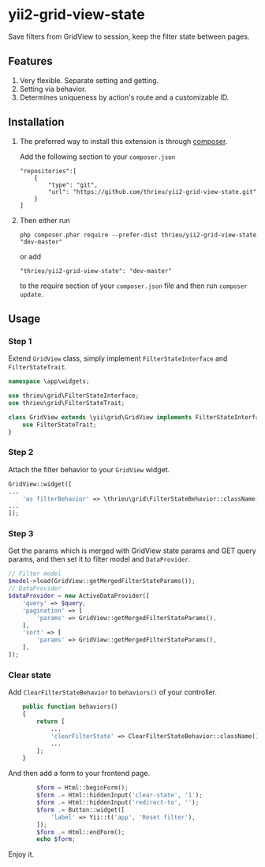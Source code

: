 # yii2-grid-view-state
Save filters from GridView to session, keep the filter state between pages.

## Features
1. Very flexible. Separate setting and getting.
2. Setting via behavior.
3. Determines uniqueness by action's route and a customizable ID.

## Installation 
1.  The preferred way to install this extension is through [composer](http://getcomposer.org/download/).

    Add the following section to your `composer.json`
    ```
    "repositories":[
        {
            "type": "git",
            "url": "https://github.com/thrieu/yii2-grid-view-state.git"
        }
    ]
    ```
2.  Then either run
    ```
    php composer.phar require --prefer-dist thrieu/yii2-grid-view-state "dev-master"
    ```
    
    or add
    
    ```
    "thrieu/yii2-grid-view-state": "dev-master"
    ```
    
    to the require section of your `composer.json` file and then run `composer update`.

## Usage
### Step 1
Extend `GridView` class, simply implement `FilterStateInterface` and `FilterStateTrait`.
```php
namespace \app\widgets;

use thrieu\grid\FilterStateInterface;
use thrieu\grid\FilterStateTrait;

class GridView extends \yii\grid\GridView implements FilterStateInterface {
    use FilterStateTrait;
}
```
### Step 2
Attach the filter behavior to your `GridView` widget.
```php
GridView::widget([
...
    'as filterBehavior' => \thrieu\grid\FilterStateBehavior::className(),
...
]);
```
### Step 3
Get the params which is merged with GridView state params and GET query params, and then set it to filter model and `DataProvider`.
```php
// Filter model
$model->load(GridView::getMergedFilterStateParams());
// DataProvider
$dataProvider = new ActiveDataProvider([
    'query' => $query,
    'pagination' => [
        'params' => GridView::getMergedFilterStateParams(),
    ],
    'sort' => [
        'params' => GridView::getMergedFilterStateParams(),
    ],
]);
```

### Clear state
Add `ClearFilterStateBehavior` to `behaviors()` of your controller.
```php
    public function behaviors()
    {
        return [
            ...
            'clearFilterState' => ClearFilterStateBehavior::className(),
            ...
        ];
    }

```
And then add a form to your frontend page.
```php
        $form = Html::beginForm();
        $form .= Html::hiddenInput('clear-state', '1');
        $form .= Html::hiddenInput('redirect-to', '');
        $form .= Button::widget([
            'label' => Yii::t('app', 'Reset filter'),
        ]);
        $form .= Html::endForm();
        echo $form;
```

Enjoy it.
